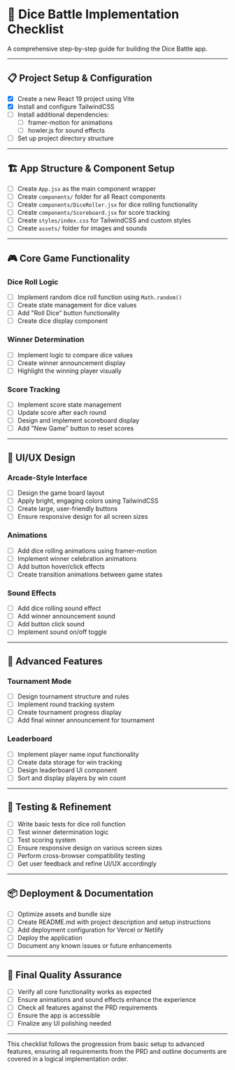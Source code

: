 # 🎲 **Dice Battle Implementation Checklist**

A comprehensive step-by-step guide for building the Dice Battle app.

---

## 📋 **Project Setup & Configuration**

- [x] Create a new React 19 project using Vite
- [x] Install and configure TailwindCSS
- [ ] Install additional dependencies:
  - [ ] framer-motion for animations
  - [ ] howler.js for sound effects
- [ ] Set up project directory structure

---

## 🏗️ **App Structure & Component Setup**

- [ ] Create `App.jsx` as the main component wrapper
- [ ] Create `components/` folder for all React components
- [ ] Create `components/DiceRoller.jsx` for dice rolling functionality
- [ ] Create `components/Scoreboard.jsx` for score tracking
- [ ] Create `styles/index.css` for TailwindCSS and custom styles
- [ ] Create `assets/` folder for images and sounds

---

## 🎮 **Core Game Functionality**

### Dice Roll Logic
- [ ] Implement random dice roll function using `Math.random()`
- [ ] Create state management for dice values
- [ ] Add "Roll Dice" button functionality
- [ ] Create dice display component

### Winner Determination
- [ ] Implement logic to compare dice values
- [ ] Create winner announcement display
- [ ] Highlight the winning player visually

### Score Tracking
- [ ] Implement score state management
- [ ] Update score after each round
- [ ] Design and implement scoreboard display
- [ ] Add "New Game" button to reset scores

---

## 🎨 **UI/UX Design**

### Arcade-Style Interface
- [ ] Design the game board layout
- [ ] Apply bright, engaging colors using TailwindCSS
- [ ] Create large, user-friendly buttons
- [ ] Ensure responsive design for all screen sizes

### Animations
- [ ] Add dice rolling animations using framer-motion
- [ ] Implement winner celebration animations
- [ ] Add button hover/click effects
- [ ] Create transition animations between game states

### Sound Effects
- [ ] Add dice rolling sound effect
- [ ] Add winner announcement sound
- [ ] Add button click sound
- [ ] Implement sound on/off toggle

---

## 🚀 **Advanced Features**

### Tournament Mode
- [ ] Design tournament structure and rules
- [ ] Implement round tracking system
- [ ] Create tournament progress display
- [ ] Add final winner announcement for tournament

### Leaderboard
- [ ] Implement player name input functionality
- [ ] Create data storage for win tracking
- [ ] Design leaderboard UI component
- [ ] Sort and display players by win count

---

## 🧪 **Testing & Refinement**

- [ ] Write basic tests for dice roll function
- [ ] Test winner determination logic
- [ ] Test scoring system
- [ ] Ensure responsive design on various screen sizes
- [ ] Perform cross-browser compatibility testing
- [ ] Get user feedback and refine UI/UX accordingly

---

## 📦 **Deployment & Documentation**

- [ ] Optimize assets and bundle size
- [ ] Create README.md with project description and setup instructions
- [ ] Add deployment configuration for Vercel or Netlify
- [ ] Deploy the application
- [ ] Document any known issues or future enhancements

---

## 🎯 **Final Quality Assurance**

- [ ] Verify all core functionality works as expected
- [ ] Ensure animations and sound effects enhance the experience
- [ ] Check all features against the PRD requirements
- [ ] Ensure the app is accessible
- [ ] Finalize any UI polishing needed

---

This checklist follows the progression from basic setup to advanced features, ensuring all requirements from the PRD and outline documents are covered in a logical implementation order.